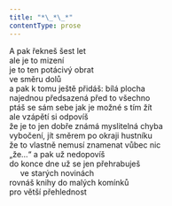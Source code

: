 ```yaml
---
title: "*\_*\_*"
contentType: prose
---
```


A pak řekneš šest let  
ale je to mizení  
je to ten potácivý obrat  
ve směru dolů  
a pak k tomu ještě přidáš: bílá plocha  
najednou předsazená před to všechno  
ptáš se sám sebe jak je možné s tím žít  
ale vzápětí si odpovíš  
že je to jen dobře známá myslitelná chyba  
vybočení, jít směrem po okraji hustníku  
že to vlastně nemusí znamenat vůbec nic  
„že…“ a pak už nedopovíš  
do konce dne už se jen přehrabuješ  
     ve starých novinách  
rovnáš knihy do malých komínků  
pro větší přehlednost
